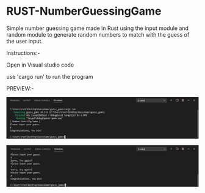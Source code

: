 # RUST-NumberGuessingGame
Simple number guessing game made in Rust using the input module and random module to generate random numbers to match with the guess of the user input.


Instructions:-

Open in Visual studio code

use 'cargo run' to run the program


PREVIEW:-

![](./images/1-rust_guessinggame.JPG)

![](./images/2-rust_guessinggame.JPG)
